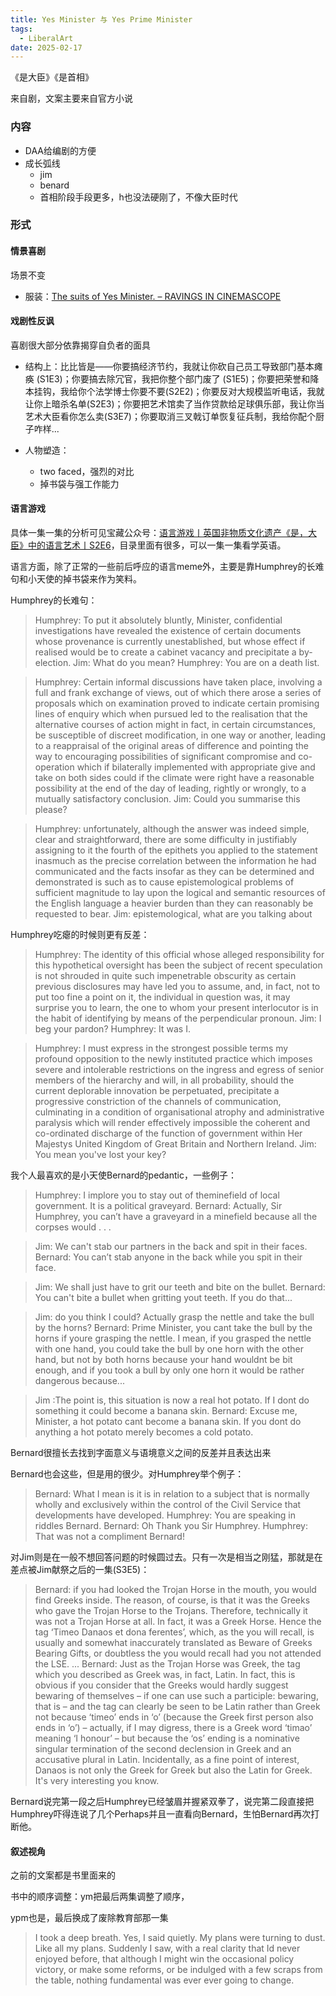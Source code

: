```yaml
---
title: Yes Minister 与 Yes Prime Minister
tags:
  - LiberalArt
date: 2025-02-17
---
```


《是大臣》《是首相》

来自剧，文案主要来自官方小说



### 内容

* DAA给编剧的方便
* 成长弧线
  * jim
  * benard
  * 首相阶段手段更多，h也没法硬刚了，不像大臣时代



### 形式

#### 情景喜剧

场景不变

* 服装：[The suits of Yes Minister. – RAVINGS IN CINEMASCOPE](https://cinemascopicravings.wordpress.com/2013/06/24/the-suits-of-yes-minister/)



#### 戏剧性反讽

喜剧很大部分依靠揭穿自负者的面具

* 结构上：比比皆是——你要搞经济节约，我就让你砍自己员工导致部门基本瘫痪 (S1E3)；你要搞去除冗官，我把你整个部门废了 (S1E5)；你要把荣誉和降本挂钩，我给你个法学博士你要不要(S2E2)；你要反对大规模监听电话，我就让你上暗杀名单(S2E3)；你要把艺术馆卖了当作贷款给足球俱乐部，我让你当艺术大臣看你怎么卖(S3E7)；你要取消三叉戟订单恢复征兵制，我给你配个厨子咋样...

* 人物塑造：

  * two faced，强烈的对比
  * 掉书袋与强工作能力

  

#### 语言游戏

具体一集一集的分析可见宝藏公众号：[语言游戏丨英国非物质文化遗产《是，大臣》中的语言艺术丨S2E6](https://mp.weixin.qq.com/s/Hotalk1NNGo_udi8wZH5ug)，目录里面有很多，可以一集一集看学英语。

语言方面，除了正常的一些前后呼应的语言meme外，主要是靠Humphrey的长难句和小天使的掉书袋来作为笑料。

Humphrey的长难句：

> Humphrey: To put it absolutely bluntly, Minister, confidential investigations have revealed the existence of certain documents whose provenance is currently unestablished, but whose effect if realised would be to create a cabinet vacancy and precipitate a by-election.
> Jim: What do you mean? 
> Humphrey: You are on a death list.

> Humphrey: Certain informal discussions have taken place, involving a full and frank exchange of views, out of which there arose a series of proposals which on examination proved to indicate certain promising lines of enquiry which when pursued led to the realisation that the alternative courses of action might in fact, in certain circumstances, be susceptible of discreet modification, in one way or another, leading to a reappraisal of the original areas of difference and pointing the way to encouraging possibilities of significant compromise and co-operation which if bilaterally implemented with appropriate give and take on both sides could if the climate were right have a reasonable possibility at the end of the day of leading, rightly or wrongly, to a mutually satisfactory conclusion.
> Jim: Could you summarise this please?

> Humphrey: unfortunately, although the answer was indeed simple, clear and straightforward, there are some difficulty in justifiably assigning to it the fourth of the epithets you applied to the statement inasmuch as the precise correlation between the information he had communicated and the facts insofar as they can be determined and demonstrated is such as to cause epistemological problems of sufficient magnitude to lay upon the logical and semantic resources of the English language a heavier burden than they can reasonably be requested to bear.
> Jim: epistemological, what are you talking about

Humphrey吃瘪的时候则更有反差：

> Humphrey: The identity of this official whose alleged responsibility for this hypothetical oversight has been the subject of recent speculation is not shrouded in quite such impenetrable obscurity as certain previous disclosures may have led you to assume, and, in fact, not to put too fine a point on it, the individual in question was, it may surprise you to learn, the one to whom your present interlocutor is in the habit of identifying by means of the perpendicular pronoun.
> Jim: I beg your pardon?
> Humphrey: It was I.

> Humphrey: I must express in the strongest possible terms my profound opposition to the newly instituted practice which imposes severe and intolerable restrictions on the ingress and egress of senior members of the hierarchy and will, in all probability, should the current deplorable innovation be perpetuated, precipitate a progressive constriction of the channels of communication, culminating in a condition of organisational atrophy and administrative paralysis which will render effectively impossible the coherent and co-ordinated discharge of the function of government within Her Majestys United Kingdom of Great Britain and Northern Ireland.
> Jim: You mean you've lost your key? 





我个人最喜欢的是小天使Bernard的pedantic，一些例子：

> Humphrey: I implore you to stay out of theminefield of local government. It is a political graveyard.
> Bernard: Actually, Sir Humphrey, you can’t have a graveyard in a minefield because all the corpses would . . .

> Jim: We can't stab our partners in the back and spit in their faces.
> Bernard: You can’t stab anyone in the back while you spit in their face.

> Jim: We shall just have to grit our teeth and bite on the bullet.
> Bernard: You can't bite a bullet when gritting yout teeth. If you do that...

> Jim: do you think I could? Actually grasp the nettle and take the bull by the horns?
> Bernard: Prime Minister, you cant take the bull by the horns if youre grasping the nettle. I mean, if you grasped the nettle with one hand, you could take the bull by one horn with the other hand, but not by both horns because your hand wouldnt be bit enough, and if you took a bull by only one horn it would be rather dangerous because...

> Jim :The point is, this situation is now a real hot potato. If I dont do something it could become a banana skin.
> Bernard: Excuse me, Minister, a hot potato cant become a banana skin. If you dont do anything a hot potato merely becomes a cold potato.

Bernard很擅长去找到字面意义与语境意义之间的反差并且表达出来



Bernard也会这些，但是用的很少。对Humphrey举个例子：

> Bernard: What I mean is it is in relation to a subject that is normally wholly and exclusively within the control of the Civil Service that developments have developed.
> Humphrey: You are speaking in riddles Bernard.
> Bernard: Oh Thank you Sir Humphrey.
> Humphrey: That was not a compliment Bernard!

对Jim则是在一般不想回答问题的时候圆过去。只有一次是相当之刚猛，那就是在差点被Jim献祭之后的一集(S3E5)：

> Bernard: if you had looked the Trojan Horse in the mouth, you would find Greeks inside. The reason, of course, is that it was the Greeks who gave the Trojan Horse to the Trojans. Therefore, technically it was not a Trojan Horse at all. In fact, it was a Greek Horse. Hence the tag ‘Timeo Danaos et dona ferentes’, which, as the you will recall, is usually and somewhat inaccurately translated as Beware of Greeks Bearing Gifts, or doubtless the you would recall had you not attended the LSE.
> ...
> Bernard: Just as the Trojan Horse was Greek, the tag which you described as Greek was, in fact, Latin. In fact, this is obvious if you consider that the Greeks would hardly suggest bewaring of themselves – if one can use such a participle: bewaring, that is – and the tag can clearly be seen to be Latin rather than Greek not because ‘timeo’ ends in ‘o’ (because the Greek first
> person also ends in ‘o’) – actually, if I may digress, there is a Greek word ‘timao’ meaning ‘I honour’ – but because the ‘os’ ending is a nominative singular termination of the second declension in Greek and an accusative plural in Latin. Incidentally, as a fine point of interest, Danaos is not only the Greek for Greek but also the Latin for Greek. It's very interesting you know.

Bernard说完第一段之后Humphrey已经皱眉并握紧双拳了，说完第二段直接把Humphrey吓得连说了几个Perhaps并且一直看向Bernard，生怕Bernard再次打断他。





#### 叙述视角

之前的文案都是书里面来的

书中的顺序调整：ym把最后两集调整了顺序，

ypm也是，最后换成了废除教育部那一集

> I took a deep breath. Yes, I said quietly. My plans were turning to dust. Like all my plans. Suddenly I saw, with a real clarity that Id never enjoyed before, that although I might win the occasional policy victory, or make some reforms, or be indulged with a few scraps from the table, nothing fundamental was ever ever going to change.